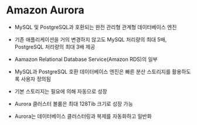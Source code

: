 # Amazon Aurora

- MySQL 및 PostgreSQL과 호환되는 완전 관리형 관계형 데이터베이스 엔진

- 기존 애플리케이션을 거의 변경하지 않고도 MySQL 처리량의 최대 5배, PostgreSQL 처리량의 최대 3배 제공

- Aamazon Relational Database Service(Amazon RDS)의 일부

- MySQL과 PostgreSQL 호환 데이터베이스 엔진은 빠른 분산 스토리지를 활용하도록 사용자 정의됨

- 기본 스토리지는 필요에 의해 자동으로 성장

- Aurora 클러스터 볼륨은 최대 128Tib 크기로 성장 가능

- Aurora는 데이터베이스 클러스터링과 복제를 자동화하고 일반화
